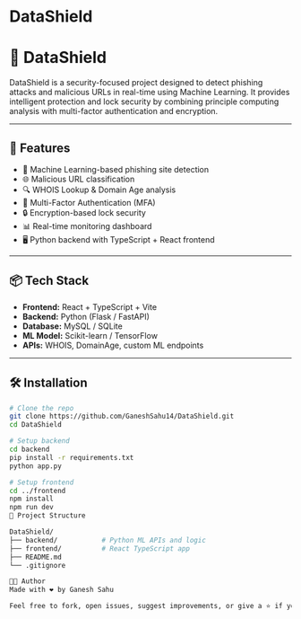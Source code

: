 # DataShield
# 🔐 DataShield

DataShield is a security-focused project designed to detect phishing attacks and malicious URLs in real-time using Machine Learning. It provides intelligent protection and lock security by combining principle computing analysis with multi-factor authentication and encryption.

---

## 🚀 Features

- 🧠 Machine Learning-based phishing site detection
- 🌐 Malicious URL classification
- 🔍 WHOIS Lookup & Domain Age analysis
- 🔐 Multi-Factor Authentication (MFA)
- 🔒 Encryption-based lock security
- 📊 Real-time monitoring dashboard
- 🖥️ Python backend with TypeScript + React frontend

---

## 📦 Tech Stack

- **Frontend:** React + TypeScript + Vite
- **Backend:** Python (Flask / FastAPI)
- **Database:** MySQL / SQLite
- **ML Model:** Scikit-learn / TensorFlow
- **APIs:** WHOIS, DomainAge, custom ML endpoints

---

## 🛠 Installation

```bash
# Clone the repo
git clone https://github.com/GaneshSahu14/DataShield.git
cd DataShield

# Setup backend
cd backend
pip install -r requirements.txt
python app.py

# Setup frontend
cd ../frontend
npm install
npm run dev
📂 Project Structure

DataShield/
├── backend/           # Python ML APIs and logic
├── frontend/          # React TypeScript app
├── README.md
└── .gitignore

🧑‍💻 Author
Made with ❤️ by Ganesh Sahu

Feel free to fork, open issues, suggest improvements, or give a ⭐ if you found this project helpful!
